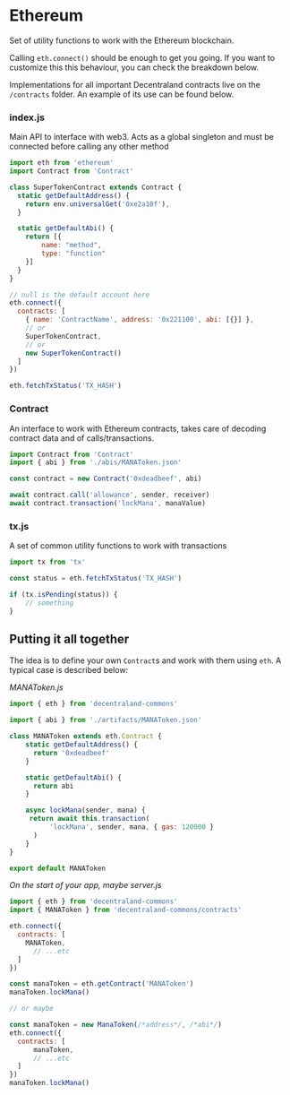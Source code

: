 
# Ethereum

Set of utility functions to work with the Ethereum blockchain.

Calling `eth.connect()` should be enough to get you going. If you want to customize this this behaviour, you can check the breakdown below.

Implementations for all important Decentraland contracts live on the `/contracts` folder. An example of its use can be found below.

### index.js

Main API to interface with web3. Acts as a global singleton and must be connected before calling any other method

```javascript
import eth from 'ethereum'
import Contract from 'Contract'

class SuperTokenContract extends Contract {
  static getDefaultAddress() {
    return env.universalGet('0xe2a10f'),
  }

  static getDefaultAbi() {
    return [{
        name: "method",
        type: "function"
    }]
  }
}

// null is the default account here
eth.connect({
  contracts: [
    { name: 'ContractName', address: '0x221100', abi: [{}] },
    // or
    SuperTokenContract,
    // or
    new SuperTokenContract()
  ]
})

eth.fetchTxStatus('TX_HASH')
```

### Contract

An interface to work with Ethereum contracts, takes care of decoding contract data and of calls/transactions.

```javascript
import Contract from 'Contract'
import { abi } from './abis/MANAToken.json'

const contract = new Contract('0xdeadbeef', abi)

await contract.call('allowance', sender, receiver)
await contract.transaction('lockMana', manaValue)
```


### tx.js

A set of common utility functions to work with transactions

```javascript
import tx from 'tx'

const status = eth.fetchTxStatus('TX_HASH')

if (tx.isPending(status)) {
    // something
}
```

## Putting it all together

The idea is to define your own `Contract`s and work with them using `eth`. A typical case is described below:

_MANAToken.js_

```javascript
import { eth } from 'decentraland-commons'

import { abi } from './artifacts/MANAToken.json'

class MANAToken extends eth.Contract {
    static getDefaultAddress() {
      return '0xdeadbeef'
    }

    static getDefaultAbi() {
      return abi
    }

    async lockMana(sender, mana) {
     return await this.transaction(
          'lockMana', sender, mana, { gas: 120000 }
      )
    }
}

export default MANAToken
```


_On the start of your app, maybe server.js_

```javascript
import { eth } from 'decentraland-commons'
import { MANAToken } from 'decentraland-commons/contracts'

eth.connect({
  contracts: [
    MANAToken,
      // ...etc
  ]
})

const manaToken = eth.getContract('MANAToken')
manaToken.lockMana()

// or maybe

const manaToken = new ManaToken(/*address*/, /*abi*/)
eth.connect({
  contracts: [
      manaToken,
      // ...etc
  ]
})
manaToken.lockMana()
```

